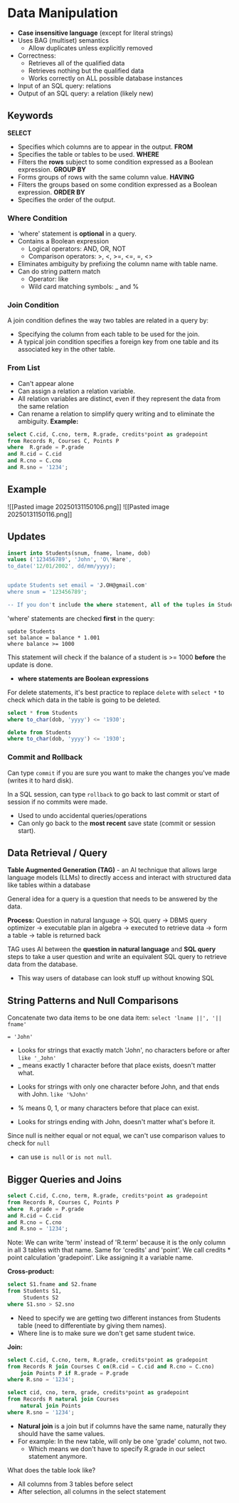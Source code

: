 # Data Manipulation
* **Case insensitive language** (except for literal strings)
* Uses BAG (multiset) semantics
	* Allow duplicates unless explicitly removed
* Correctness:
	* Retrieves all of the qualified data
	* Retrieves nothing but the qualified data
	* Works correctly on ALL possible database instances
* Input of an SQL query: relations
* Output of an SQL query: a relation (likely new)
## Keywords
**SELECT**
* Specifies which columns are to appear in the output.
**FROM**
* Specifies the table or tables to be used.
**WHERE**
* Filters the **rows** subject to some condition expressed as a Boolean expression.
**GROUP BY**
* Forms groups of rows with the same column value.
**HAVING** 
* Filters the groups based on some condition expressed as a Boolean expression.
**ORDER BY**
* Specifies the order of the output.
### Where Condition
* 'where' statement is **optional** in a query.
* Contains a Boolean expression
	* Logical operators: AND, OR, NOT
	* Comparison operators: >, <, >=, <=, =, <>
* Eliminates ambiguity by prefixing the column name with table name.
* Can do string pattern match
	* Operator: like
	* Wild card matching symbols: _ and %
### Join Condition
A join condition defines the way two tables are related in a query by: 
* Specifying the column from each table to be used for the join. 
* A typical join condition specifies a foreign key from one table and its associated key in the other table.
### From List
* Can't appear alone
* Can assign a relation a relation variable.
* All relation variables are distinct, even if they represent the data from the same relation
* Can rename a relation to simplify query writing and to eliminate the ambiguity.
**Example:**
```sql
select C.cid, C.cno, term, R.grade, credits*point as gradepoint
from Records R, Courses C, Points P
where  R.grade = P.grade
and R.cid = C.cid
and R.cno = C.cno
and R.sno = '1234';
```
## Example
![[Pasted image 20250131150106.png]]
![[Pasted image 20250131150116.png]]

## Updates
```sql
insert into Students(snum, fname, lname, dob)
values ('123456789', 'John', 'O\'Hare', 
to_date('12/01/2002', dd/mm/yyyy);


update Students set email = 'J.OH@gmail.com'
where snum = '123456789';

-- If you don't include the where statement, all of the tuples in Students table would have their email updated, we don't want that.
```

'where' statements are checked **first** in the query:
```
update Students
set balance = balance * 1.001
where balance >= 1000
```
This statement will check if the balance of a student is >= 1000 **before** the update is done.
* **where statements are Boolean expressions**

For delete statements, it's best practice to replace `delete` with `select *` to check which data in the table is going to be deleted.
```sql
select * from Students
where to_char(dob, 'yyyy') <= '1930';

delete from Students
where to_char(dob, 'yyyy') <= '1930';
```

### Commit and Rollback
Can type `commit` if you are sure you want to make the changes you've made (writes it to hard disk). 

In a SQL session, can type `rollback` to go back to last commit or start of session if no commits were made.
* Used to undo accidental queries/operations
* Can only go back to the **most recent** save state (commit or session start).

## Data Retrieval / Query
**Table Augmented Generation (TAG)** - an AI technique that allows large language models (LLMs) to directly access and interact with structured data like tables within a database

General idea for a query is a question that needs to be answered by the data.

**Process:**
Question in natural language -> SQL query -> DBMS query optimizer -> executable plan in algebra -> executed to retrieve data -> form a table -> table is returned back

TAG uses AI between the **question in natural language** and **SQL query** steps to take a user question and write an equivalent SQL query to retrieve data from the database.
* This way users of database can look stuff up without knowing SQL

## String Patterns and Null Comparisons
Concatenate two data items to be one data item:
`select 'lname ||', '|| fname'`

`= 'John'` 
- Looks for strings that exactly match 'John', no characters before or after
`like '_John'` 
- \_ means exactly 1 character before that place exists, doesn't matter what.
* Looks for strings with only one character before John, and that ends with John.
`like '%John'` 
- % means 0, 1, or many characters before that place can exist.
* Looks for strings ending with John, doesn't matter what's before it.

Since null is neither equal or not equal, we can't use comparison values to check for `null`
* can use `is null` or `is not null`.
## Bigger Queries and Joins

```sql
select C.cid, C.cno, term, R.grade, credits*point as gradepoint
from Records R, Courses C, Points P
where  R.grade = P.grade
and R.cid = C.cid
and R.cno = C.cno
and R.sno = '1234';
```
Note: We can write 'term' instead of 'R.term' because it is the only column in all 3 tables with that name. Same for 'credits' and 'point'.
We call credits * point calculation 'gradepoint'. Like assigning it a variable name.

**Cross-product:**
```sql
select S1.fname and S2.fname
from Students S1,
	 Students S2
where S1.sno > S2.sno
```
* Need to specify we are getting two different instances from Students table (need to differentiate by giving them names).
* Where line is to make sure we don't get same student twice.

**Join:**
```sql
select C.cid, C.cno, term, R.grade, credits*point as gradepoint
from Records R join Courses C on(R.cid = C.cid and R.cno = C.cno)
	join Points P if R.grade = P.grade
where R.sno = '1234';

select cid, cno, term, grade, credits*point as gradepoint
from Records R natural join Courses
	natural join Points
where R.sno = '1234';
```
* **Natural join** is a join but if columns have the same name, naturally they should have the same values.
* For example: In the new table, will only be one 'grade' column, not two. 
	* Which means we don't have to specify R.grade in our select statement anymore.

What does the table look like?
* All columns from 3 tables before select
* After selection, all columns in the select statement
